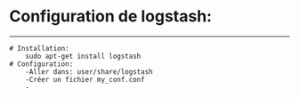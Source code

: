 # Configuration de logstash:
***
	# Installation:
		sudo apt-get install logstash
	# Configuration:
		-Aller dans: user/share/logstash
		-Créer un fichier my_conf.conf
		-
